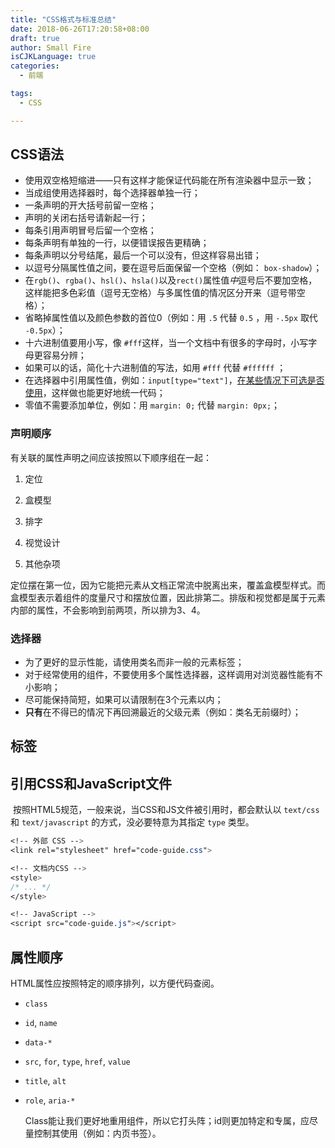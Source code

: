 ```yaml
---
title: "CSS格式与标准总结"
date: 2018-06-26T17:20:58+08:00
draft: true
author: Small Fire
isCJKLanguage: true
categories: 
  - 前端

tags: 
  - CSS

---
```


## CSS语法



- 使用双空格短缩进——只有这样才能保证代码能在所有渲染器中显示一致；
- 当成组使用选择器时，每个选择器单独一行；
- 一条声明的开大括号前留一空格；
- 声明的关闭右括号请新起一行；
- 每条引用声明冒号后留一个空格；
- 每条声明有单独的一行，以便错误报告更精确；
- 每条声明以分号结尾，最后一个可以没有，但这样容易出错；
- 以逗号分隔属性值之间，要在逗号后面保留一个空格（例如： `box-shadow`）；
- 在`rgb()`、`rgba()`、`hsl()`、`hsla()`以及`rect()`属性值*中*逗号后不要加空格，这样能把多色彩值（逗号无空格）与多属性值的情况区分开来（逗号带空格）；
- 省略掉属性值以及颜色参数的首位0（例如：用 `.5` 代替 `0.5` ，用 `-.5px` 取代 `-0.5px`）；
- 十六进制值要用小写，像 `#fff`这样，当一个文档中有很多的字母时，小写字母更容易分辨；
- 如果可以的话，简化十六进制值的写法，如用 `#fff` 代替 `#ffffff` ；
- 在选择器中引用属性值，例如：`input[type="text"]`，[在某些情况下可选是否使用](http://mathiasbynens.be/notes/unquoted-attribute-values#css)，这样做也能更好地统一代码；
- 零值不需要添加单位，例如：用 `margin: 0;` 代替 `margin: 0px;`；

### 声明顺序

有关联的属性声明之间应该按照以下顺序组在一起：

1. 定位

2. 盒模型

3. 排字

4. 视觉设计

5.  其他杂项

   定位摆在第一位，因为它能把元素从文档正常流中脱离出来，覆盖盒模型样式。而盒模型表示着组件的度量尺寸和摆放位置，因此排第二。排版和视觉都是属于元素内部的属性，不会影响到前两项，所以排为3、4。

### 选择器

- 为了更好的显示性能，请使用类名而非一般的元素标签；
- 对于经常使用的组件，不要使用多个属性选择器，这样调用对浏览器性能有不小影响；
- 尽可能保持简短，如果可以请限制在3个元素以内；
- **只有**在不得已的情况下再回溯最近的父级元素（例如：类名无前缀时）；

## 标签

## 引用CSS和JavaScript文件

​	按照HTML5规范，一般来说，当CSS和JS文件被引用时，都会默认以 `text/css`和 `text/javascript` 的方式，没必要特意为其指定 `type` 类型。

```CSS
<!-- 外部 CSS -->
<link rel="stylesheet" href="code-guide.css">

<!-- 文档内CSS -->
<style>
/* ... */
</style>

<!-- JavaScript -->
<script src="code-guide.js"></script>
```

## 属性顺序

HTML属性应按照特定的顺序排列，以方便代码查阅。

- `class`

- `id`, `name`

- `data-*`

- `src`, `for`, `type`, `href`, `value`

- `title`, `alt`

- `role`, `aria-*`

  Class能让我们更好地重用组件，所以它打头阵；id则更加特定和专属，应尽量控制其使用（例如：内页书签）。